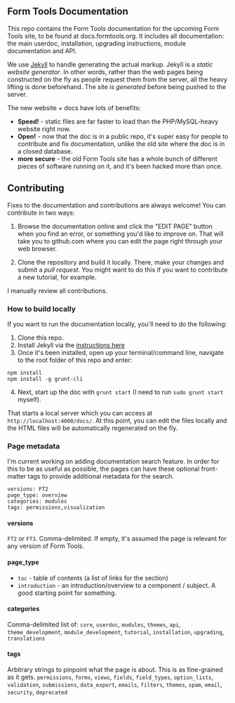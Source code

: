 ## Form Tools Documentation

This repo contains the Form Tools documentation for the upcoming Form Tools site, to be found at docs.formtools.org. It 
includes all documentation: the main userdoc, installation, upgrading instructions, module documentation and API.

We use [Jekyll](http://jekyllrb.com/) to handle generating the actual markup. Jekyll is a *static website generator*. 
In other words, rather than the web pages being constructed on the fly as people request them from the server, all the 
heavy lifting is done beforehand. The site is *generated* before being pushed to the server. 

The new website + docs have lots of benefits:
- **Speed!** - static files are far faster to load than the PHP/MySQL-heavy website right now. 
- **Open!** - now that the doc is in a public repo, it's super easy for people to contribute and fix documentation,
unlike the old site where the doc is in a closed database.
- **more secure** - the old Form Tools site has a whole bunch of different pieces of software running on it, 
and it's been hacked more than once.


## Contributing

Fixes to the documentation and contributions are always welcome! You can contribute in two ways:

1. Browse the documentation online and click the "EDIT PAGE" button when you find an error, or something you'd like to
improve on. That will take you to github.com where you can edit the page right through your web browser.

2. Clone the repository and build it locally. There, make your changes and submit a *pull request*. You might want to 
do this if you want to contribute a new tutorial, for example.

I manually review all contributions.


### How to build locally

If you want to run the documentation locally, you'll need to do the following:

1. Clone this repo.
2. Install Jekyll via the [instructions here](http://jekyllrb.com/docs/installation/)
3. Once it's been installed, open up your terminal/command line, navigate to the root folder of this repo and enter:
```
npm install 
npm install -g grunt-cli
```

4. Next, start up the doc with `grunt start` (I need to run `sudo grunt start` myself).

That starts a local server which you can access at `http://localhost:4000/docs/`. At this point, you can edit the files
locally and the HTML files will be automatically regenerated on the fly.


### Page metadata 

I'm current working on adding documentation search feature. In order for this to be as useful as possible, the pages can
have these optional front-matter tags to provide additional metadata for the search.

```
versions: FT2
page_type: overview
categories: modules
tags: permissions,visualization
```

#### versions
`FT2` or `FT3`. Comma-delimited. If empty, it's assumed the page is relevant for any version of Form Tools. 

#### page_type
- `toc` - table of contents (a list of links for the section)
- `introduction` - an introduction/overview to a component / subject. A good starting point for something.

#### categories
Comma-delimited list of: `core`, `userdoc`, `modules`, `themes`, `api`, `theme_development`, 
`module_development`, `tutorial`, `installation`, `upgrading`, `translations`

#### tags
Arbitrary strings to pinpoint what the page is about. This is as fine-grained as it gets. 
`permissions`, `forms`, `views`, `fields`, `field_types`, `option_lists`, `validation`, `submissions`, `data_export`,
`emails`, `filters`, `themes`, `spam`, `email`, `security`, `deprecated`
